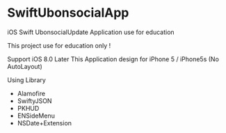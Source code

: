 # SwiftUbonsocialApp
iOS Swift UbonsocialUpdate Application use for education

This project use for education only !

Support iOS 8.0 Later 
This Application design for iPhone 5 / iPhone5s (No AutoLayout)

Using Library
- Alamofire
- SwiftyJSON
- PKHUD
- ENSideMenu
- NSDate+Extension
